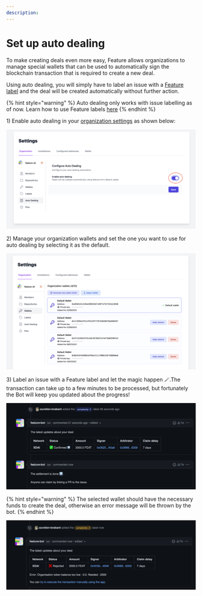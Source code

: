 ```yaml
---
description:
---
```


# Set up auto dealing

To make creating deals even more easy, Feature allows organizations to manage special wallets that can be used to automatically sign the blockchain transaction that is required to create a new deal.

Using auto dealing, you will simply have to label an issue with a [Feature label](guides/create-a-deal-using-labels.md) and the deal will be created automatically without further action.

{% hint style="warning" %}
Auto dealing only works with issue labelling as of now. Learn how to use Feature labels [here](guides/create-a-deal-using-labels.md)
{% endhint %}

1\) Enable auto dealing in your [organization settings](https://dashboard.feature.sh/settings/installations) as shown below:

![](../.gitbook/assets/enable_auto_dealing.png)

2\) Manage your organization wallets and set the one you want to use for auto dealing by selecting it as the default.

![](../.gitbook/assets/select_organization_wallet.png)

3\) Label an issue with a Feature label and let the magic happen 🪄.The transaction can take up to a few minutes to be processed, but fortunately the Bot will keep you updated about the progress!

![](../.gitbook/assets/auto_deal_success.png)

{% hint style="warning" %}
The selected wallet should have the necessary funds to create the deal, otherwise an error message will be thrown by the bot.
{% endhint %}

![](../.gitbook/assets/auto_deal_failure.png)